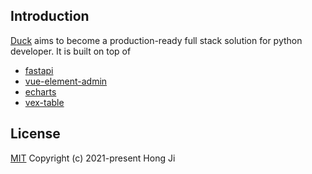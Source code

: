 ## Introduction
[Duck](https://github.com/Simplified-Mind/Duck) aims to become a production-ready full stack solution for python developer. 
It is built on top of
* [fastapi](https://github.com/tiangolo/fastapi)
* [vue-element-admin](https://github.com/PanJiaChen/vue-element-admin)
* [echarts](https://github.com/apache/echarts)
* [vex-table](https://github.com/x-extends/vxe-table)


## License

[MIT](https://github.com/Simplified-Mind/Duck/blob/master/LICENSE)
Copyright (c) 2021-present Hong Ji
